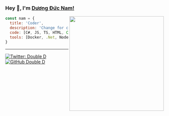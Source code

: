 ### Hey 👋, I'm [Dương Đức Nam!](https://www.facebook.com/nampt1999) 

<img align='right' src="https://media.giphy.com/media/836HiJc7pgzy8iNXCn/giphy.gif" width="300">

```javascript
const nam = {
  title: 'Coder',
  description: 'Change for change!'
  code: [C#, JS, TS, HTML, CSS, Python],
  tools: [Docker, .Net, NodeJS, React],
}
```
---

[![Twitter: Double D](https://img.shields.io/twitter/follow/ddnam99?style=social)](https://twitter.com/ddnam99)
[![GitHub Double D](https://img.shields.io/github/followers/ddnam99?label=follow&style=social)](https://github.com/ddnam99)
